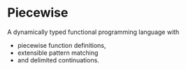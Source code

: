 # Piecewise

A dynamically typed functional programming language with

* piecewise function definitions,
* extensible pattern matching
* and delimited continuations.
